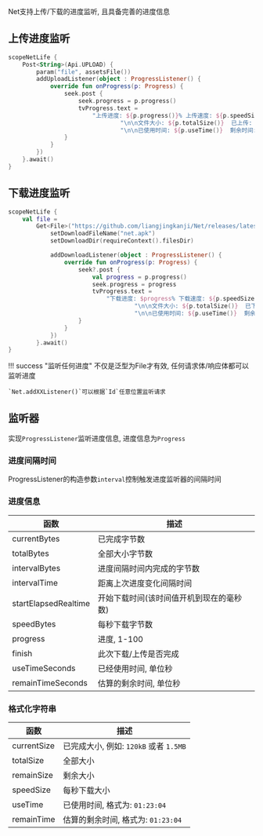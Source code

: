 Net支持上传/下载的进度监听, 且具备完善的进度信息


## 上传进度监听

```kotlin
scopeNetLife {
    Post<String>(Api.UPLOAD) {
        param("file", assetsFile())
        addUploadListener(object : ProgressListener() {
            override fun onProgress(p: Progress) {
                seek.post {
                    seek.progress = p.progress()
                    tvProgress.text =
                        "上传进度: ${p.progress()}% 上传速度: ${p.speedSize()}     " +
                                "\n\n文件大小: ${p.totalSize()}  已上传: ${p.currentSize()}  剩余大小: ${p.remainSize()}" +
                                "\n\n已使用时间: ${p.useTime()}  剩余时间: ${p.remainTime()}"
                }
            }
        })
    }.await()
}
```



## 下载进度监听

```kotlin
scopeNetLife {
    val file =
        Get<File>("https://github.com/liangjingkanji/Net/releases/latest/download/net-sample.apk") {
            setDownloadFileName("net.apk")
            setDownloadDir(requireContext().filesDir)

            addDownloadListener(object : ProgressListener() {
                override fun onProgress(p: Progress) {
                    seek?.post {
                        val progress = p.progress()
                        seek.progress = progress
                        tvProgress.text =
                            "下载进度: $progress% 下载速度: ${p.speedSize()}     " +
                                    "\n\n文件大小: ${p.totalSize()}  已下载: ${p.currentSize()}  剩余大小: ${p.remainSize()}" +
                                    "\n\n已使用时间: ${p.useTime()}  剩余时间: ${p.remainTime()}"
                    }
                }
            })
        }.await()
}
```

!!! success "监听任何进度"
    不仅是泛型为File才有效, 任何请求体/响应体都可以监听进度

    `Net.addXXListener()`可以根据`Id`任意位置监听请求


## 监听器

实现`ProgressListener`监听进度信息, 进度信息为`Progress`

### 进度间隔时间

ProgressListener的构造参数`interval`控制触发进度监听器的间隔时间

### 进度信息

| 函数 | 描述 |
|-|-|
| currentBytes | 已完成字节数 |
| totalBytes | 全部大小字节数 |
| intervalBytes | 进度间隔时间内完成的字节数 |
| intervalTime | 距离上次进度变化间隔时间 |
| startElapsedRealtime | 开始下载时间(该时间值开机到现在的毫秒数) |
| speedBytes | 每秒下载字节数 |
| progress | 进度, 1-100 |
| finish | 此次下载/上传是否完成 |
| useTimeSeconds | 已经使用时间, 单位秒 |
| remainTimeSeconds | 估算的剩余时间, 单位秒 |

### 格式化字符串

| 函数 | 描述 |
|-|-|
| currentSize | 已完成大小, 例如: `120kB` 或者 `1.5MB` |
| totalSize | 全部大小 |
| remainSize | 剩余大小 |
| speedSize | 每秒下载大小 |
| useTime | 已使用时间, 格式为: `01:23:04` |
| remainTime | 估算的剩余时间, 格式为: `01:23:04`  |
